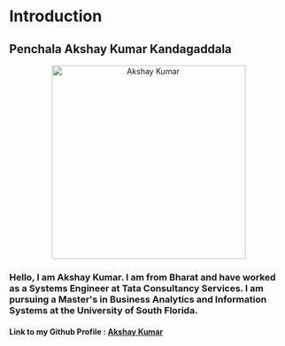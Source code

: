 # Introduction

## Penchala Akshay Kumar Kandagaddala

<p align="center">
  <img src="https://github.com/pk1akshay/Introduction/assets/111334745/5888e59f-2bf8-4cf5-aad4-c45a2764100f" width="350" alt="Akshay Kumar">
</p>

### Hello, I am Akshay Kumar. I am from Bharat and have worked as a Systems Engineer at Tata Consultancy Services. I am pursuing a Master's in Business Analytics and Information Systems at the University of South Florida.

#### Link to my Github Profile : [Akshay Kumar](https://github.com/pk1akshay)

